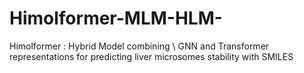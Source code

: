 # Himolformer-MLM-HLM-
Himolformer : Hybrid Model combining \\ GNN and Transformer representations for predicting liver microsomes stability with SMILES
